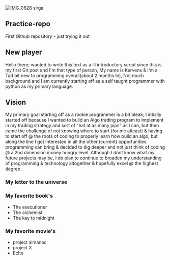 ![IMG_0628 sirga](https://user-images.githubusercontent.com/58120968/69496946-9fb42f00-0ea5-11ea-82df-289f3f5c499f.jpg)
## Practice-repo
First Github repository - just trying it out 

## New player
Hello there; wanted to write this text as a lil introductory script since this is my first Git post and I'm that type of person, My name is Kervens & I'm a Tad bit new to programming overall(about 2 months In), Not much background and I am currently starting off as a self taught programmer with python as my primary language. 

## Vision
My primary goal starting off as a rookie programmer is a bit bleak; I intially started off because I wanted to build an Algo trading program to Implement in my trading strategy and sort of "eat at as many pips" as I can, but then came the challenge of not knowing where to start (for me atleast) & having to start off @ the roots of coding to properly learn how build an algo, but along the line I got Interested in all the other (current) opportunities programming can bring & decided to dig deeper and not just think of coding @ a 2nd dimension money hungry level. Although I dont know what my future projects may be, I do plan to continue to broaden my understanding of programming & technology altogether & hopefully excel @ the highest degree . 

### My letter to the universe

### My favorite book's
- The executioner
- The alchemist
- The key to midnight

### My favorite movie's
- project almanac 
- project X
- Echo


